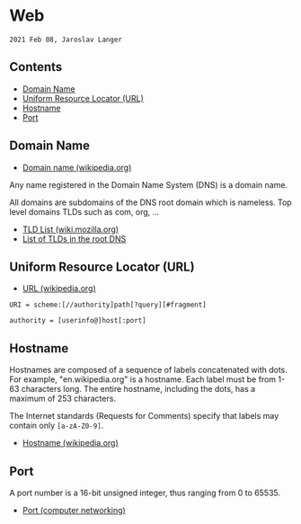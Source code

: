 # Web

`2021 Feb 08, Jaroslav Langer`

## Contents

<!-- TOC GFM -->

* [Domain Name](#domain-name)
* [Uniform Resource Locator (URL)](#uniform-resource-locator-url)
* [Hostname](#hostname)
* [Port](#port)

<!-- /TOC -->

## Domain Name

* [Domain name (wikipedia.org)](https://en.wikipedia.org/wiki/Domain_name)

Any name registered in the Domain Name System (DNS) is a domain name.

All domains are subdomains of the DNS root domain which is nameless.
Top level domains TLDs such as com, org, ...

* [TLD List (wiki.mozilla.org)](https://wiki.mozilla.org/TLD_List)
* [List of TLDs in the root DNS](https://data.iana.org/TLD/tlds-alpha-by-domain.txt)

## Uniform Resource Locator (URL)

* [URL (wikipedia.org)](https://en.wikipedia.org/wiki/URL)

```
URI = scheme:[//authority]path[?query][#fragment]
```

```
authority = [userinfo@]host[:port]
```

## Hostname

Hostnames are composed of a sequence of labels concatenated with dots. For example, "en.wikipedia.org" is a hostname. Each label must be from 1-63 characters long. The entire hostname, including the dots, has a maximum of 253 characters.

The Internet standards (Requests for Comments)  specify that labels may contain only `[a-zA-Z0-9]`.

* [Hostname (wikipedia.org)](https://en.wikipedia.org/wiki/Hostname)

## Port

A port number is a 16-bit unsigned integer, thus ranging from 0 to 65535.

* [Port (computer networking)](https://en.wikipedia.org/wiki/Port_(computer_networking))

